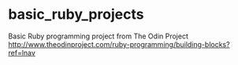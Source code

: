 # basic_ruby_projects  
Basic Ruby programming project from The Odin Project  
http://www.theodinproject.com/ruby-programming/building-blocks?ref=lnav  